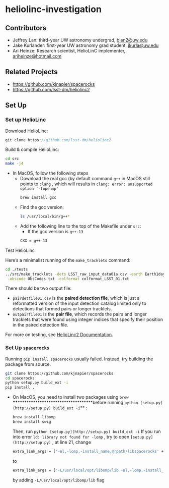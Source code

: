 # heliolinc-investigation

## Contributors

- Jeffrey Lan: third-year UW astronomy undergrad, [blan2@uw.edu](mailto:blan2@uw.edu)
- Jake Kurlander: first-year UW astronomy grad student, [jkurla@uw.edu](mailto:jkurla@uw.edu)
- Ari Heinze: Research scientist, HelioLinC implementer, [ariheinze@hotmail.com](mailto:ariheinze@hotmail.com)

## Related Projects

- https://github.com/kjnapier/spacerocks
- https://github.com/lsst-dm/heliolinc2

## Set Up

### Set up HelioLinc

Download HelioLinc:

```jsx
git clone https://github.com/lsst-dm/heliolinc2
```

Build & compile HelioLinc:

```bash
cd src
make -j4
```

- In MacOS, follow the following steps
  - Download the real gcc (by default command `g++` in MacOS still points to `clang` , which will results in `clang: error: unsupported option '-fopenmp'`
    ```bash
    brew install gcc
    ```
  - Find the gcc version:
    ```bash
    ls /usr/local/bin/g++*
    ```
  - Add the following line to the top of the Makefile under `src`:
    - If the gcc version is `g++-13`
    ```bash
    CXX = g++-13
    ```

Test HelioLinc

Here’s a minimalist running of the `make_tracklets` command:

```bash
cd ./tests
../src/make_tracklets -dets LSST_raw_input_data01a.csv -earth Earth1day2020s_02a.txt \
 -obscode ObsCodes.txt -colformat colformat_LSST_01.txt
```

There should be two output file:

- `pairdetfile01.csv` is the **paired detection file**, which is just a reformatted version of the input detection catalog limited only to detections that formed pairs or longer tracklets.
- `outpairfile01` is the **pair file**, which records the pairs and longer tracklets that were found using integer indices that specify their position in the paired detection file.

For more on testing, see [HelioLinc2 Documentation](https://github.com/lsst-dm/heliolinc2#testing-make_tracklets).

### Set Up `spacerocks`

Running `pip install spacerocks` usually failed. Instead, try building the package from source.

```bash
git clone https://github.com/kjnapier/spacerocks
cd spacerocks
python setup.py build_ext -i
pip install .
```

- On MacOS, you need to install two packages using `brew` **************\*\***************\*\*\*\***************\*\***************before running `python [setup.py](http://setup.py) build_ext -i`\*\* :
  ```bash
  brew install libomp
  brew install swig
  ```
  Then, run `python [setup.py](http://setup.py) build_ext -i`
  If you run into error `ld: library not found for -lomp` , try to open `[setup.py](http://setup.py)` , at line 21, change
  ```bash
  extra_link_args = ['-Wl,-lomp,-install_name,@rpath/libspacerocks' + suffix]
  ```
  to
  ```bash
  extra_link_args = ['-L/usr/local/opt/libomp/lib -Wl,-lomp,-install_name,@rpath/libspacerocks' + suffix]
  ```
  by adding `-L/usr/local/opt/libomp/lib` flag
